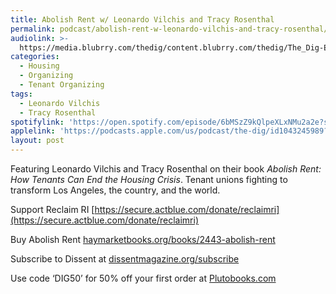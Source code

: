 ```yaml
---
title: Abolish Rent w/ Leonardo Vilchis and Tracy Rosenthal
permalink: podcast/abolish-rent-w-leonardo-vilchis-and-tracy-rosenthal/
audiolink: >-
  https://media.blubrry.com/thedig/content.blubrry.com/thedig/The_Dig-EP_473-AbolishRent.mp3
categories:
  - Housing
  - Organizing
  - Tenant Organizing
tags:
  - Leonardo Vilchis
  - Tracy Rosenthal
spotifylink: 'https://open.spotify.com/episode/6bMSzZ9kQlpeXLxNMu2a2e?si=916f1d3d460941b3'
applelink: 'https://podcasts.apple.com/us/podcast/the-dig/id1043245989?i=1000685780571'
layout: post
---
```


Featuring Leonardo Vilchis and Tracy Rosenthal on their book *Abolish Rent: How Tenants Can End the Housing Crisis*. Tenant unions fighting to transform Los Angeles, the country, and the world.

Support Reclaim RI [https://secure.actblue.com/donate/reclaimri](https://secure.actblue.com/donate/reclaimri)

Buy Abolish Rent [haymarketbooks.org/books/2443-abolish-rent](http://haymarketbooks.org/books/2443-abolish-rent)

Subscribe to Dissent at [dissentmagazine.org/subscribe](http://dissentmagazine.org/subscribe)

Use code ‘DIG50’ for 50% off your first order at [Plutobooks.com](http://plutobooks.com)
